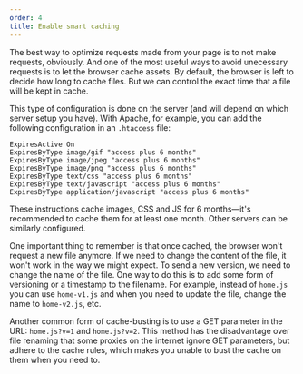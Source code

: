 ```yaml
---
order: 4
title: Enable smart caching
---
```


The best way to optimize requests made from your page is to not make requests, obviously. And one of the most useful ways to avoid unecessary requests is to let the browser cache assets. By default, the browser is left to decide how long to cache files. But we can control the exact time that a file will be kept in cache.

This type of configuration is done on the server (and will depend on which server setup you have). With Apache, for example, you can add the following configuration in an `.htaccess` file:

```
ExpiresActive On
ExpiresByType image/gif "access plus 6 months"
ExpiresByType image/jpeg "access plus 6 months"
ExpiresByType image/png "access plus 6 months"
ExpiresByType text/css "access plus 6 months"
ExpiresByType text/javascript "access plus 6 months"
ExpiresByType application/javascript "access plus 6 months"
```

These instructions cache images, CSS and JS for 6 months&mdash;it's recommended to cache them for at least one month. Other servers can be similarly configured.

One important thing to remember is that once cached, the browser won't request a new file anymore. If we need to change the content of the file, it won't work in the way we might expect. To send a new version, we need to change the name of the file. One way to do this is to add some form of versioning or a timestamp to the filename. For example, instead of `home.js` you can use `home-v1.js` and when you need to update the file, change the name to `home-v2.js`, etc.

Another common form of cache-busting is to use a GET parameter in the URL: `home.js?v=1` and `home.js?v=2`. This method has the disadvantage over file renaming that some proxies on the internet ignore GET parameters, but adhere to the cache rules, which makes you unable to bust the cache on them when you need to.
